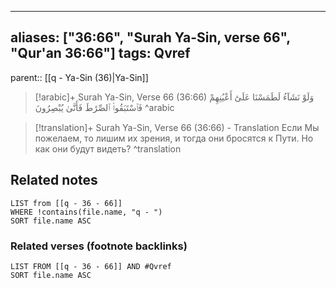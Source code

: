 
---
aliases: ["36:66", "Surah Ya-Sin, verse 66", "Qur'an 36:66"]
tags: Qvref
---

parent:: [[q - Ya-Sin (36)|Ya-Sin]]

> [!arabic]+ Surah Ya-Sin, Verse 66 (36:66)
> <span class="quran-arabic">وَلَوْ نَشَآءُ لَطَمَسْنَا عَلَىٰٓ أَعْيُنِهِمْ فَٱسْتَبَقُوا۟ ٱلصِّرَٰطَ فَأَنَّىٰ يُبْصِرُونَ</span>
^arabic

> [!translation]+ Surah Ya-Sin, Verse 66 (36:66) - Translation
> Если Мы пожелаем, то лишим их зрения, и тогда они бросятся к Пути. Но как они будут видеть?
^translation



## Related notes
```dataview
LIST from [[q - 36 - 66]]
WHERE !contains(file.name, "q - ")
SORT file.name ASC
```

### Related verses (footnote backlinks)
```dataview
LIST FROM [[q - 36 - 66]] AND #Qvref
SORT file.name ASC
```

